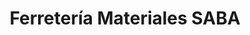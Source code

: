 ---
title: "Ferretería Materiales SABA"
url: /caracas/ferreteria-materiales-saba/
shop: Eisenwaren
---